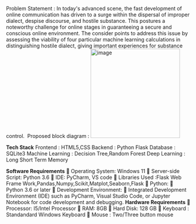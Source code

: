 Problem Statement : 
In today's advanced scene, the fast development of online communication has driven to a surge within the dispersal of improper dialect, despise discourse, and hostile substance. This postures a noteworthy challenge for online stages in guaranteeing a secure and conscious online environment. The consider points to address this issue by assessing the viability of four particular machine learning calculations in distinguishing hostile dialect, giving important experiences for substance control. 
Proposed block diagram :
<img width="244" alt="image" src="https://github.com/gphacker/AI-Based-Indentification-of-Inappropriate-Language/assets/81467551/391bddb3-b88d-4f70-b925-75a2526a3ee6">

**Tech Stack**
Frontend : HTML5,CSS
Backend : Python Flask 
Database : SQLite3
Machine Learning : Decision Tree,Random Forest 
Deep Learning : Long Short Term Memory

**Software Requirements**
 Operating System: Windows 11
 Server-side Script: Python 3.6
 IDE: PyCharm, VS code
 Libraries Used :Flask Web Frame Work,Pandas,Numpy,Scikit,Matplot,Seaborn,Flask
 Python:
 Python 3.6 or later
 Development Environment:
 Integrated Development Environment (IDE) such as PyCharm, Visual Studio Code, or
Jupyter Notebook for code development and debugging.
**Hardware Requirements**
 Processor: I5/Intel Processor
 RAM: 8GB
 Hard Disk: 128 GB
 Keyboard : Standandard Windows Keyboard
 Mouse : Two/Three button mouse

